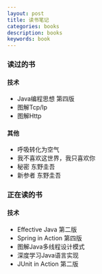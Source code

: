 ```yaml
---
layout: post
title: 读书笔记
categories: books
description: books
keywords: book
---
```


### 读过的书

#### 技术

* Java编程思想 第四版
* 图解Tcp/Ip
* 图解Http

#### 其他

* 呼吸转化为空气
* 我不喜欢这世界，我只喜欢你
* 秘密 东野圭吾
* 新参者 东野圭吾

### 正在读的书

#### 技术

* Effective Java 第二版
* Spring in Action 第四版
* 图解Java多线程设计模式
* 深度学习Java语言实现
* JUnit in Action 第二版


